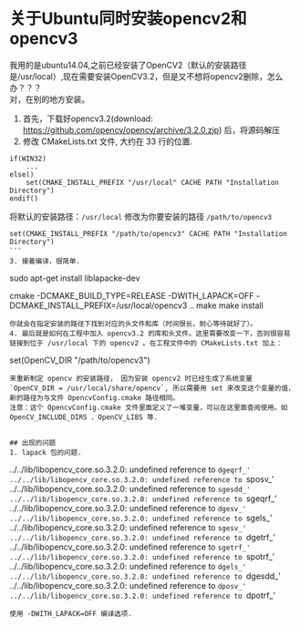 # 关于Ubuntu同时安装opencv2和opencv3
我用的是ubuntu14.04,之前已经安装了OpenCV2（默认的安装路径是/usr/local）,现在需要安装OpenCV3.2，但是又不想将opencv2删除，怎么办？？？   
对，在别的地方安装。   
1. 首先，下载好opencv3.2(download: https://github.com/opencv/opencv/archive/3.2.0.zip) 后，将源码解压    
2. 修改 CMakeLists.txt 文件, 大约在 33 行的位置.    
```
if(WIN32)
    ...
else()
    set(CMAKE_INSTALL_PREFIX "/usr/local" CACHE PATH "Installation Directory")
endif()
```    
将默认的安装路径：`/usr/local` 修改为你要安装的路径 `/path/to/opencv3`   
```
set(CMAKE_INSTALL_PREFIX "/path/to/opencv3" CACHE PATH "Installation Directory") 
```　　　　　　　　　 
3. 接着编译，很简单.   
```
sudo apt-get install liblapacke-dev

cmake -DCMAKE_BUILD_TYPE=RELEASE -DWITH_LAPACK=OFF -DCMAKE_INSTALL_PREFIX=/usr/local/opencv3  ..
make
make install
```
你就会在指定安装的路径下找到对应的头文件和库（时间很长，耐心等待就好了）。    
4. 最后就是如何在工程中加入 opencv3.2 的库和头文件。这里需要改变一下，否则很容易链接到位于 /usr/local 下的 opencv2 。在工程文件中的 CMakeLists.txt 加上：    
```
set(OpenCV_DIR "/path/to/opencv3") 
```
来重新制定 opencv 的安装路径， 因为安装 opencv2 时已经生成了系统变量 `OpenCV_DIR = /usr/local/share/opencv`, 所以需要用 set 来改变这个变量的值，新的路径为与文件 OpencvConfig.cmake 路径相同。   
注意：这个 OpencvConfig.cmake 文件里面定义了一堆变量，可以在这里面查阅使用。如 OpenCV_INCLUDE_DIRS 、OpenCV_LIBS 等.   


## 出现的问题  
1. lapack 包的问题.  
```
../../lib/libopencv_core.so.3.2.0: undefined reference to `dgeqrf_'
../../lib/libopencv_core.so.3.2.0: undefined reference to `sposv_'
../../lib/libopencv_core.so.3.2.0: undefined reference to `sgesdd_'
../../lib/libopencv_core.so.3.2.0: undefined reference to `sgeqrf_'
../../lib/libopencv_core.so.3.2.0: undefined reference to `dgesv_'
../../lib/libopencv_core.so.3.2.0: undefined reference to `sgels_'
../../lib/libopencv_core.so.3.2.0: undefined reference to `sgesv_'
../../lib/libopencv_core.so.3.2.0: undefined reference to `dgetrf_'
../../lib/libopencv_core.so.3.2.0: undefined reference to `sgetrf_'
../../lib/libopencv_core.so.3.2.0: undefined reference to `spotrf_'
../../lib/libopencv_core.so.3.2.0: undefined reference to `dgels_'
../../lib/libopencv_core.so.3.2.0: undefined reference to `dgesdd_'
../../lib/libopencv_core.so.3.2.0: undefined reference to `dposv_'
../../lib/libopencv_core.so.3.2.0: undefined reference to `dpotrf_'
```
使用 -DWITH_LAPACK=OFF 编译选项.   